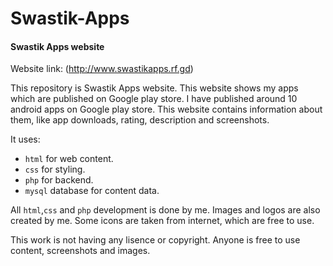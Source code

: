 # Swastik-Apps
#### Swastik Apps website
Website link: (http://www.swastikapps.rf.gd)

This repository is Swastik Apps website. This website shows my apps which are published on Google play store. I have published around 10 android apps on Google play store. This website contains information about them, like app downloads, rating, description and screenshots.

It uses:
- `html` for web content.
- `css` for styling.
- `php` for backend.
- `mysql` database for content data.

All `html`,`css` and `php` development is done by me. Images and logos are also created by me. Some icons are taken from internet, which are free to use.

This work is not having any lisence or copyright. Anyone is free to use content, screenshots and images.
